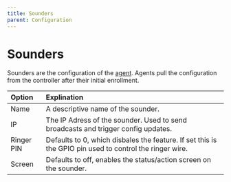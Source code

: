 ```yaml
---
title: Sounders
parent: Configuration
---
```

# Sounders

Sounders are the configuration of the [agent](/docs/installation/sounder/). Agents pull the configuration from the controller after their initial enrollment.

|Option|Explination|
|:-----|:----------|
|Name|A descriptive name of the sounder.|
|IP|The IP Adress of the sounder. Used to send broadcasts and trigger config updates.|
|Ringer PIN|Defaults to 0, which disbales the feature. If set this is the GPIO pin used to control the ringer wire.|
|Screen|Defaults to off, enables the status/action screen on the sounder.|